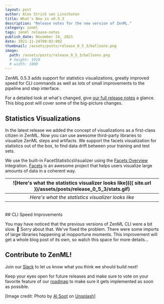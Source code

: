 ```yaml
---
layout: post
author: Alex Strick van Linschoten
title: What's New in v0.5.3
description: "Release notes for the new version of ZenML."
category: zenml
tags: zenml release-notes
publish_date: November 24, 2021
date: 2021-11-24T00:02:00Z
thumbnail: /assets/posts/release_0_5_3/balloons.png
image:
  path: /assets/posts/release_0_5_3/balloons.png
  # height: 1910
  # width: 1000
---
```


ZenML 0.5.3 adds support for statistics visualizations, greatly improved speed for CLI commands as well as lots of small improvements to the pipeline and step interface.

For a detailed look at what's changed, give [our full release notes](https://github.com/zenml-io/zenml/releases/tag/0.5.3) a glance. This blog post will cover some of the big-picture changes.

## Statistics Visualizations

In the latest release we added the concept of visualizations as a first-class citizen in ZenML. Now you can use awesome third-party libraries to visualize ZenML steps and artifacts. We support the facets visualization for statistics out of the box, to find data drift between your training and test sets.

We use the built-in FacetStatisticsVisualizer using the [Facets Overview](https://pypi.org/project/facets-overview/) integration. [Facets](https://pair-code.github.io/facets/) is an awesome project that helps users visualize large amounts of data in a coherent way.

| ![Here's what the statistics visualizer looks like]({{ site.url }}/assets/posts/release_0_5_3/stats.gif) |
|:--:|
| *Here's what the statistics visualizer looks like* |

<br>
## CLI Speed Improvements

You may have noticed that the previous versions of ZenML CLI were a bit slow. 😬 Sorry about that. We've fixed the problem. There were some imports of large libraries happening at inopportune moments. This improvement will get a whole blog post of its own, so watch this space for more details…

## Contribute to ZenML!

Join our [Slack](https://zenml.io/slack-invite/) to let us know what you think we should build next!

Keep your eyes open for future releases and make sure to vote on your favorite feature of our [roadmap](https://zenml.io/roadmap) to make sure it gets implemented as soon as possible.

[Image credit: Photo by [Al Soot](https://unsplash.com/@anspchee?utm_source=unsplash&utm_medium=referral&utm_content=creditCopyText) on [Unsplash](https://unsplash.com/images/things/balloon?utm_source=unsplash&utm_medium=referral&utm_content=creditCopyText)]